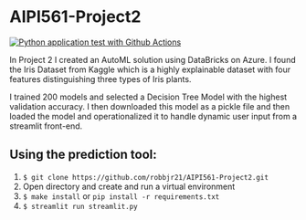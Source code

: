# AIPI561-Project2
[![Python application test with Github Actions](https://github.com/robbjr21/AIPI561-Project2/actions/workflows/main.yml/badge.svg)](https://github.com/robbjr21/AIPI561-Project2/actions/workflows/main.yml)

In Project 2 I created an AutoML solution using DataBricks on Azure. I found the Iris Dataset from Kaggle which is a highly explainable dataset with four features distinguishing three types of Iris plants. 

I trained 200 models and selected a Decision Tree Model with the highest validation accuracy. I then downloaded this model as a pickle file and then loaded the model and operationalized it to handle dynamic user input from a streamlit front-end. 

## Using the prediction tool: 

1) ``$ git clone https://github.com/robbjr21/AIPI561-Project2.git``
2) Open directory and create and run a virtual environment
3) ``$ make install`` or ``pip install -r requirements.txt``
4) ``$ streamlit run streamlit.py``
